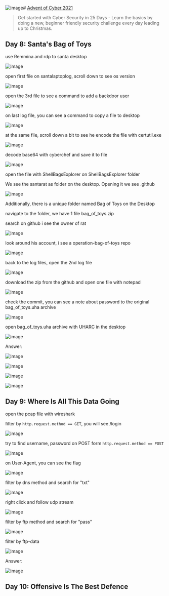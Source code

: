 ![image](https://github.com/lucthienphong1120/TryHackMe-CTF/assets/90561566/1d59ad51-5827-47ed-8f29-00b6182d0555)# [Advent of Cyber 2021](https://tryhackme.com/room/adventofcyber3)

> Get started with Cyber Security in 25 Days - Learn the basics by doing a new, beginner friendly security challenge every day leading up to Christmas.

## Day 8: Santa's Bag of Toys

use Remmina and rdp to santa desktop

![image](https://github.com/lucthienphong1120/TryHackMe-CTF/assets/90561566/14bb163e-6efa-4387-9743-230d222af0f8)

open first file on santalaptoplog, scroll down to see os version

![image](https://github.com/lucthienphong1120/TryHackMe-CTF/assets/90561566/637fa4c7-bb59-4f22-9d27-5ba16344ef7a)

open the 3rd file to see a command to add a backdoor user

![image](https://github.com/lucthienphong1120/TryHackMe-CTF/assets/90561566/fd429fd8-dc1b-4834-86e2-37cf1697aea5)

on last log file, you can see a command to copy a file to desktop

![image](https://github.com/lucthienphong1120/TryHackMe-CTF/assets/90561566/e03465ec-cedc-486d-b109-abcd1e42b988)

at the same file, scroll down a bit to see he encode the file with certutil.exe

![image](https://github.com/lucthienphong1120/TryHackMe-CTF/assets/90561566/34dd93b6-ac92-4772-a90d-003b27ec42d7)

decode base64 with cyberchef and save it to file

![image](https://github.com/lucthienphong1120/TryHackMe-CTF/assets/90561566/c9e93404-8cfb-4644-a278-7b5c90bba8a5)

open the file with ShellBagsExplorer on ShellBagsExplorer folder

We see the santarat as folder on the desktop. Opening it we see .github

![image](https://github.com/lucthienphong1120/TryHackMe-CTF/assets/90561566/bdb1a9c7-fe2f-4dc2-9e19-ca6096381c6b)

Additionally, there is a unique folder named Bag of Toys on the Desktop

navigate to the folder, we have 1 file bag_of_toys.zip

search on github i see the owner of rat

![image](https://github.com/lucthienphong1120/TryHackMe-CTF/assets/90561566/ff0e217f-74de-4d9a-ba68-584bc117c746)

look around his account, i see a operation-bag-of-toys repo

![image](https://github.com/lucthienphong1120/TryHackMe-CTF/assets/90561566/8184b663-1cfa-4bbd-a0c7-03c3074aeea3)

back to the log files, open the 2nd log file

![image](https://github.com/lucthienphong1120/TryHackMe-CTF/assets/90561566/111cf7bb-8d24-4003-aba8-4f7db4ab34a4)

download the zip from the github and open one file with notepad

![image](https://github.com/lucthienphong1120/TryHackMe-CTF/assets/90561566/d42803d3-a69e-4ca1-878b-dfff841dfb47)

check the commit, you can see a note about password to the original bag_of_toys.uha archive

![image](https://github.com/lucthienphong1120/TryHackMe-CTF/assets/90561566/937b77c7-50f4-475d-9813-6bc3560468df)

open bag_of_toys.uha archive with UHARC in the desktop

![image](https://github.com/lucthienphong1120/TryHackMe-CTF/assets/90561566/c4d57e61-0d96-43e1-b2a3-39e500173e69)

Answer:

![image](https://github.com/lucthienphong1120/TryHackMe-CTF/assets/90561566/d9072a76-2f30-4d8a-951c-57791bab8360)

![image](https://github.com/lucthienphong1120/TryHackMe-CTF/assets/90561566/55c29ce6-5c4c-46c6-95e5-0aa19a7a4d8e)

![image](https://github.com/lucthienphong1120/TryHackMe-CTF/assets/90561566/9e220c07-e550-4b73-85b3-9dbf11ad96a9)

![image](https://github.com/lucthienphong1120/TryHackMe-CTF/assets/90561566/3a920d6b-9aee-414c-aa33-5ba2b8d73a71)

## Day 9: Where Is All This Data Going

open the pcap file with wireshark

filter by `http.request.method == GET`, you will see /login

![image](https://github.com/lucthienphong1120/TryHackMe-CTF/assets/90561566/37c8fcbe-b442-4bf6-a770-6eb90c8e3c54)

try to find username, password on POST form `http.request.method == POST`

![image](https://github.com/lucthienphong1120/TryHackMe-CTF/assets/90561566/51090aeb-3b2a-405d-93b5-ef51b5c163a3)

on User-Agent, you can see the flag

![image](https://github.com/lucthienphong1120/TryHackMe-CTF/assets/90561566/03ae418f-f44d-40d4-9cf4-834da1dd9449)

filter by dns method and search for "txt"

![image](https://github.com/lucthienphong1120/TryHackMe-CTF/assets/90561566/6808c11b-7fdc-4e59-8d16-6b5196a7c7b5)

right click and follow udp stream

![image](https://github.com/lucthienphong1120/TryHackMe-CTF/assets/90561566/c268e96e-1706-4d5d-b2d8-bab07caca737)

filter by ftp method and search for "pass"

![image](https://github.com/lucthienphong1120/TryHackMe-CTF/assets/90561566/fd3a4b46-81cc-416d-a365-cc045d7a3939)

filter by ftp-data

![image](https://github.com/lucthienphong1120/TryHackMe-CTF/assets/90561566/a44c8ece-f3b4-4bd9-882a-b831ffe1c476)

Answer:

![image](https://github.com/lucthienphong1120/TryHackMe-CTF/assets/90561566/26067bc2-3074-4523-95c1-34c3cff66eb9)

## Day 10: Offensive Is The Best Defence




































